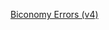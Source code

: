 <span><a href="https://docs.biconomy.io/troubleshooting/commonerrors#common-errors" target="_blank">Biconomy Errors (v4)</a></span>